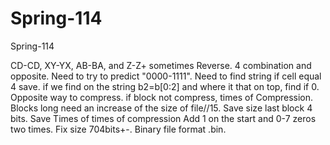 # Spring-114
Spring-114

CD-CD, XY-YX, AB-BA,  and Z-Z+ sometimes Reverse. 4 combination and opposite. Need to try to predict "0000-1111". Need to find string if cell equal 4 save. if we find on the string b2=b[0:2] and where it that on top, find if 0. Opposite way to compress. if block not compress, times of Compression. Blocks long need an increase of the size of file//15. Save size last block 4 bits. Save Times of times of compression Add 1 on the start and 0-7 zeros two times. Fix size 704bits+-. Binary file format .bin.
